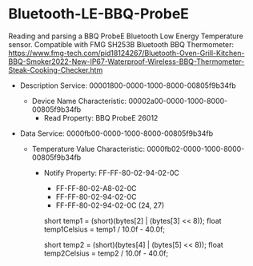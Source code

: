 # Bluetooth-LE-BBQ-ProbeE
Reading and parsing a BBQ ProbeE Bluetooth Low Energy Temperature sensor.
Compatible with FMG SH253B Bluetooth BBQ Thermometer: https://www.fmg-tech.com/pid18124267/Bluetooth-Oven-Grill-Kitchen-BBQ-Smoker2022-New-IP67-Waterproof-Wireless-BBQ-Thermometer-Steak-Cooking-Checker.htm

- Description Service: 00001800-0000-1000-8000-00805f9b34fb
  - Device Name Characteristic:  00002a00-0000-1000-8000-00805f9b34fb
    - Read Property: BBQ ProbeE 26012
  

- Data Service: 0000fb00-0000-1000-8000-00805f9b34fb
  - Temperature Value Characteristic: 0000fb02-0000-1000-8000-00805f9b34fb
    - Notify Property: FF-FF-80-02-94-02-0C
      - FF-FF-80-02-A8-02-0C
      - FF-FF-80-02-94-02-0C
      - FF-FF-80-02-94-02-0C (24, 27)
      
      short temp1 = (short)(bytes[2] | (bytes[3] << 8));
      float temp1Celsius = temp1 / 10.0f - 40.0f;
      
      short temp2 = (short)(bytes[4] | (bytes[5] << 8));
      float temp2Celsius = temp2 / 10.0f - 40.0f;
